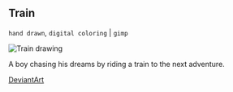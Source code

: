 ## Train

`hand drawn`, `digital coloring` | `gimp`

![Train drawing](@ROOT@/images/drawings/train.png "Train")

A boy chasing his dreams by riding a train to the next adventure.

<a class="button" href="https://www.deviantart.com/darkdimensiongd/art/Train-866816628">DeviantArt</a>
